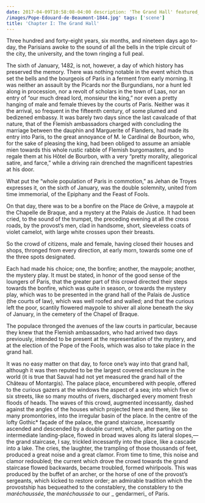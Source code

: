```yaml
---
date: 2017-04-09T10:58:08-04:00 description: 'The Grand Hall' featured_image: '
/images/Pope-Edouard-de-Beaumont-1844.jpg' tags: ['scene']
title: 'Chapter I: The Grand Hall'
---
```


Three hundred and forty-eight years, six months, and nineteen days ago to-day, the Parisians awoke to the sound of all
the bells in the triple circuit of the city, the university, and the town ringing a full peal.

The sixth of January, 1482, is not, however, a day of which history has preserved the memory. There was nothing notable
in the event which thus set the bells and the bourgeois of Paris in a ferment from early morning. It was neither an
assault by the Picards nor the Burgundians, nor a hunt led along in procession, nor a revolt of scholars in the town of
Laas, nor an entry of “our much dread lord, monsieur the king,” nor even a pretty hanging of male and female thieves by
the courts of Paris. Neither was it the arrival, so frequent in the fifteenth century, of some plumed and bedizened
embassy. It was barely two days since the last cavalcade of that nature, that of the Flemish ambassadors charged with
concluding the marriage between the dauphin and Marguerite of Flanders, had made its entry into Paris, to the great
annoyance of M. le Cardinal de Bourbon, who, for the sake of pleasing the king, had been obliged to assume an amiable
mien towards this whole rustic rabble of Flemish burgomasters, and to regale them at his Hôtel de Bourbon, with a very
“pretty morality, allegorical satire, and farce,” while a driving rain drenched the magnificent tapestries at his door.

What put the “whole population of Paris in commotion,” as Jehan de Troyes expresses it, on the sixth of January, was the
double solemnity, united from time immemorial, of the Epiphany and the Feast of Fools.

On that day, there was to be a bonfire on the Place de Grève, a maypole at the Chapelle de Braque, and a mystery at the
Palais de Justice. It had been cried, to the sound of the trumpet, the preceding evening at all the cross roads, by the
provost’s men, clad in handsome, short, sleeveless coats of violet camelot, with large white crosses upon their breasts.

So the crowd of citizens, male and female, having closed their houses and shops, thronged from every direction, at early
morn, towards some one of the three spots designated.

Each had made his choice; one, the bonfire; another, the maypole; another, the mystery play. It must be stated, in honor
of the good sense of the loungers of Paris, that the greater part of this crowd directed their steps towards the
bonfire, which was quite in season, or towards the mystery play, which was to be presented in the grand hall of the
Palais de Justice (the courts of law), which was well roofed and walled; and that the curious left the poor, scantily
flowered maypole to shiver all alone beneath the sky of January, in the cemetery of the Chapel of Braque.

The populace thronged the avenues of the law courts in particular, because they knew that the Flemish ambassadors, who
had arrived two days previously, intended to be present at the representation of the mystery, and at the election of the
Pope of the Fools, which was also to take place in the grand hall.

It was no easy matter on that day, to force one’s way into that grand hall, although it was then reputed to be the
largest covered enclosure in the world (it is true that Sauval had not yet measured the grand hall of the Château of
Montargis). The palace place, encumbered with people, offered to the curious gazers at the windows the aspect of a sea;
into which five or six streets, like so many mouths of rivers, discharged every moment fresh floods of heads. The waves
of this crowd, augmented incessantly, dashed against the angles of the houses which projected here and there, like so
many promontories, into the irregular basin of the place. In the centre of the lofty Gothic\* façade of the palace, the
grand staircase, incessantly ascended and descended by a double current, which, after parting on the intermediate
landing-place, flowed in broad waves along its lateral slopes,—the grand staircase, I say, trickled incessantly into the
place, like a cascade into a lake. The cries, the laughter, the trampling of those thousands of feet, produced a great
noise and a great clamor. From time to time, this noise and clamor redoubled; the current which drove the crowd towards
the grand staircase flowed backwards, became troubled, formed whirlpools. This was produced by the buffet of an archer,
or the horse of one of the provost’s sergeants, which kicked to restore order; an admirable tradition which the
provostship has bequeathed to the constablery, the constablery to the _maréchaussée_, the _maréchaussée_ to our _
gendarmeri_ of Paris.
